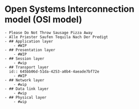 # Open Systems Interconnection model (OSI model)
	- Please Do Not Throw Sausage Pizza Away
	- Alle Priester Saufen Tequila Nach Der Predigt
	- ## Application layer
		- #WIP
	- ## Presentation layer
		- #WIP
	- ## Session layer
		- #wip
	- ## Transport layer
	  id:: 645bb06d-51da-4253-a0b4-4aeade7bf72e
		- #WIP
	- ## Network layer
		- #wip
	- ## Data link layer
		- #wip
	- ## Physical layer
		- #wip